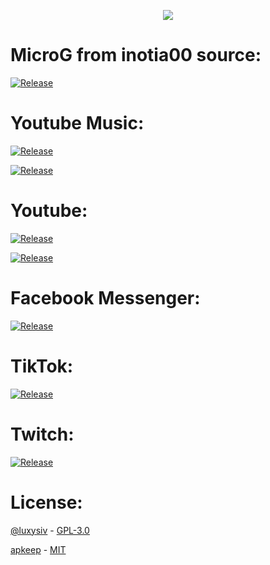 <p align="center"> <img src="https://raw.githubusercontent.com/FiorenMas/Revanced-And-Revanced-Extended-Non-Root/main/Banner.png" /> </p>

# MicroG from inotia00 source:

[![Release](https://img.shields.io/github/v/release/inotia00/VancedMicroG.svg)](https://github.com/inotia00/VancedMicroG/releases/latest/download/microg.apk)

# Youtube Music:

[![Release](https://img.shields.io/github/downloads/FiorenMas/Revanced-And-Revanced-Extended-Non-Root/YTM-Revanced-Extended/total?label=Revanced%20Extended&style=for-the-badge)](https://github.com/FiorenMas/Revanced-And-Revanced-Extended-Non-Root/releases/download/YTM-Revanced-Extended/ytm-revanced-extended.apk) 

[![Release](https://img.shields.io/github/downloads/FiorenMas/Revanced-And-Revanced-Extended-Non-Root/YTM-Revanced-Extended/total?label=Revanced&style=for-the-badge)](https://github.com/FiorenMas/Revanced-And-Revanced-Extended-Non-Root/releases/download/YTM-Revanced/ytm-revanced.apk)

# Youtube:

[![Release](https://img.shields.io/github/downloads/FiorenMas/Revanced-And-Revanced-Extended-Non-Root/YT-Revanced-Extended/total?label=Revanced%20Extended&style=for-the-badge)](https://github.com/FiorenMas/Revanced-And-Revanced-Extended-Non-Root/releases/download/YT-Revanced-Extended/yt-revanced-extended.apk) 

[![Release](https://img.shields.io/github/downloads/FiorenMas/Revanced-And-Revanced-Extended-Non-Root/YT-Revanced/total?label=Revanced&style=for-the-badge)](https://github.com/FiorenMas/Revanced-And-Revanced-Extended-Non-Root/releases/download/YT-Revanced/yt-revanced.apk)

# Facebook Messenger:

[![Release](https://img.shields.io/github/downloads/FiorenMas/Revanced-And-Revanced-Extended-Non-Root/Facebook-Messenger-Revanced/total?label=Revanced&style=for-the-badge)](https://github.com/FiorenMas/Revanced-And-Revanced-Extended-Non-Root/releases/download/Facebook-Messenger-Revanced/Messenger.apk)

# TikTok:

[![Release](https://img.shields.io/github/downloads/FiorenMas/Revanced-And-Revanced-Extended-Non-Root/Tiktok-Revanced/total?label=Revanced&style=for-the-badge)](https://github.com/FiorenMas/Revanced-And-Revanced-Extended-Non-Root/releases/download/Tiktok-Revanced/Tiktok.apk)

# Twitch:

[![Release](https://img.shields.io/github/downloads/FiorenMas/Revanced-And-Revanced-Extended-Non-Root/Twitch-Revanced/total?label=Revanced&style=for-the-badge)](https://github.com/FiorenMas/Revanced-And-Revanced-Extended-Non-Root/releases/download/Twitch-Revanced/Twitch.apk)

# License:

[@luxysiv](https://github.com/luxysiv/yt-revanced-nonroot) - [GPL-3.0](https://github.com/luxysiv/revanced-nonroot/blob/main/LICENSE)

[apkeep](https://github.com/EFForg/apkeep) - [MIT](https://github.com/EFForg/apkeep/blob/master/LICENSE)